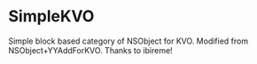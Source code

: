 # SimpleKVO
Simple block based category of NSObject for KVO. Modified from NSObject+YYAddForKVO. Thanks to ibireme!
